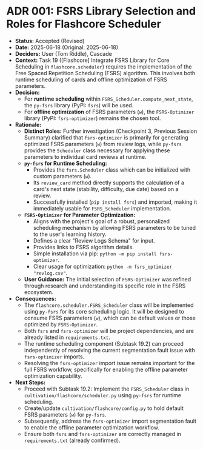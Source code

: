 # ADR 001: FSRS Library Selection and Roles for Flashcore Scheduler

*   **Status:** Accepted (Revised)
*   **Date:** 2025-06-18 (Original: 2025-06-18)
*   **Deciders:** User (Tom Riddle), Cascade
*   **Context:** Task 19 ([Flashcore] Integrate FSRS Library for Core Scheduling in `flashcore.scheduler`) requires the implementation of the Free Spaced Repetition Scheduling (FSRS) algorithm. This involves both runtime scheduling of cards and offline optimization of FSRS parameters.
*   **Decision:**
    *   For **runtime scheduling** within `FSRS_Scheduler.compute_next_state`, the `py-fsrs` library (PyPI: `fsrs`) will be used.
    *   For **offline optimization** of FSRS parameters (`w`), the `FSRS-Optimizer` library (PyPI: `fsrs-optimizer`) remains the chosen tool.
*   **Rationale:**
    *   **Distinct Roles:** Further investigation (Checkpoint 3, Previous Session Summary) clarified that `fsrs-optimizer` is primarily for generating optimized FSRS parameters (`w`) from review logs, while `py-fsrs` provides the `Scheduler` class necessary for applying these parameters to individual card reviews at runtime.
    *   **`py-fsrs` for Runtime Scheduling:**
        *   Provides the `fsrs.Scheduler` class which can be initialized with custom parameters (`w`).
        *   Its `review_card` method directly supports the calculation of a card's next state (stability, difficulty, due date) based on a review.
        *   Successfully installed (`pip install fsrs`) and imported, making it immediately usable for `FSRS_Scheduler` implementation.
    *   **`FSRS-Optimizer` for Parameter Optimization:**
        *   Aligns with the project's goal of a robust, personalized scheduling mechanism by allowing FSRS parameters to be tuned to the user's learning history.
        *   Defines a clear "Review Logs Schema" for input.
        *   Provides links to FSRS algorithm details.
        *   Simple installation via pip: `python -m pip install fsrs-optimizer`.
        *   Clear usage for optimization: `python -m fsrs_optimizer "revlog.csv"`.
    *   **User Guidance:** The initial selection of `FSRS-Optimizer` was refined through research and understanding its specific role in the FSRS ecosystem.
*   **Consequences:**
    *   The `flashcore.scheduler.FSRS_Scheduler` class will be implemented using `py-fsrs` for its core scheduling logic. It will be designed to consume FSRS parameters (`w`), which can be default values or those optimized by `FSRS-Optimizer`.
    *   Both `fsrs` and `fsrs-optimizer` will be project dependencies, and are already listed in `requirements.txt`.
    *   The runtime scheduling component (Subtask 19.2) can proceed independently of resolving the current segmentation fault issue with `fsrs-optimizer` imports.
    *   Resolving the `fsrs-optimizer` import issue remains important for the full FSRS workflow, specifically for enabling the offline parameter optimization capability.
*   **Next Steps:**
    *   Proceed with Subtask 19.2: Implement the `FSRS_Scheduler` class in `cultivation/flashcore/scheduler.py` using `py-fsrs` for runtime scheduling.
    *   Create/update `cultivation/flashcore/config.py` to hold default FSRS parameters (`w`) for `py-fsrs`.
    *   Subsequently, address the `fsrs-optimizer` import segmentation fault to enable the offline parameter optimization workflow.
    *   Ensure both `fsrs` and `fsrs-optimizer` are correctly managed in `requirements.txt` (already confirmed).
